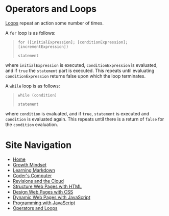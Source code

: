 # Operators and Loops
[Loops](https://developer.mozilla.org/en-US/docs/Web/JavaScript/Guide/Loops_and_iteration) repeat an action some number of times. 

A `for` loop is as follows:

> `for ([initialExpression]; [conditionExpression]; [incrementExpression])`
> 
>   `statement`

where `initialExpression` is executed, `conditionExpression` is evaluated, and if `true` the `statement` part is executed. This repeats until evaluating `conditionExpression` returns false upon which the loop terminates.

A `while` loop is as follows:

> `while (condition)`
> 
>   `statement`

where `condition` is evaluated, and if `true`, `statement` is executed and `condition` is evaluated again. This repeats until there is a return of `false` for the `condition` evaluation.

# Site Navigation 
- [Home](README.md)
- [Growth Mindset](Growth_Mindset.md)
- [Learning Markdown](Learning_Markdown.md)
- [Coder's Computer](Coders_Computer.md)
- [Revisions and the Cloud](Revisions_and_the_Cloud.md)
- [Structure Web Pages with HTML](Structure_Web_Pages_with_HTML.md)
- [Design Web Pages with CSS](Design_Web_Pages_with_CSS.md)
- [Dynamic Web Pages with JavaScript](Dynamic_Web_Pages_with_JavaScript.md)
- [Programming with JavaScript](Programming_with_JavaScript.md)
- [Operators and Loops](Operators_and_Loops.md)
